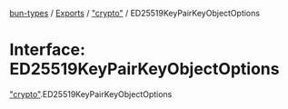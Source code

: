 [bun-types](https://github.com/oven-sh/bun-types/blob/master/api-docs/README.md) / [Exports](https://github.com/oven-sh/bun-types/blob/master/api-docs/modules.md) / ["crypto"](https://github.com/oven-sh/bun-types/blob/master/api-docs/modules/crypto_.md) / ED25519KeyPairKeyObjectOptions

# Interface: ED25519KeyPairKeyObjectOptions

["crypto"](https://github.com/oven-sh/bun-types/blob/master/api-docs/modules/crypto_.md).ED25519KeyPairKeyObjectOptions
